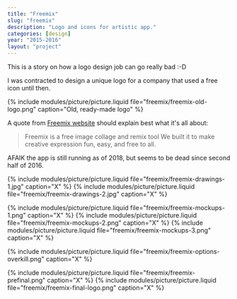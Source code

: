 ```yaml
---
title: "Freemix"
slug: "freemix"
description: "Logo and icons for artistic app."
categories: [design]
year: "2015-2016"
layout: "project"
---
```


This is a story on how a logo design job can go really bad :-D

I was contracted to design a unique logo for a company that used a free icon until then.

{% include modules/picture/picture.liquid file="freemix/freemix-old-logo.png" caption="Old, ready-made logo" %}

A quote from [Freemix website](http://freemix.com) should explain best what it's all about:

> Freemix is a free image collage and remix tool
> We built it to make creative expression fun, easy, and free to all.

AFAIK the app is still running as of 2018, but seems to be dead since second half of 2016.

{% include modules/picture/picture.liquid file="freemix/freemix-drawings-1.jpg" caption="X" %}
{% include modules/picture/picture.liquid file="freemix/freemix-drawings-2.jpg" caption="X" %}

{% include modules/picture/picture.liquid file="freemix/freemix-mockups-1.png" caption="X" %}
{% include modules/picture/picture.liquid file="freemix/freemix-mockups-2.png" caption="X" %}
{% include modules/picture/picture.liquid file="freemix/freemix-mockups-3.png" caption="X" %}

{% include modules/picture/picture.liquid file="freemix/freemix-options-overkill.png" caption="X" %}

{% include modules/picture/picture.liquid file="freemix/freemix-prefinal.png" caption="X" %}
{% include modules/picture/picture.liquid file="freemix/freemix-final-logo.png" caption="X" %}
